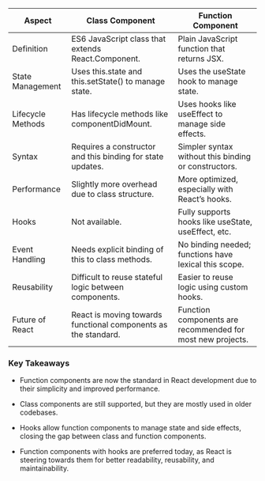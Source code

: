 | Aspect |	Class Component	| Function Component |
|---|---|---|
Definition |	ES6 JavaScript class that extends React.Component. |	Plain JavaScript function that returns JSX.|
State Management	|Uses this.state and this.setState() to manage state.	|Uses the useState hook to manage state.
Lifecycle Methods	|Has lifecycle methods like componentDidMount.	|Uses hooks like useEffect to manage side effects.
Syntax	|Requires a constructor and this binding for state updates.	|Simpler syntax without this binding or constructors.
Performance	|Slightly more overhead due to class structure.	|More optimized, especially with React’s hooks.
Hooks	|Not available.	|Fully supports hooks like useState, useEffect, etc.
Event Handling	|Needs explicit binding of this to class methods.	|No binding needed; functions have lexical this scope.
Reusability	|Difficult to reuse stateful logic between components.	|Easier to reuse logic using custom hooks.
Future of React	|React is moving towards functional components as the standard.	|Function components are recommended for most new projects.

### Key Takeaways
* Function components are now the standard in React development due to their simplicity and improved performance.
* Class components are still supported, but they are mostly used in older codebases.
* Hooks allow function components to manage state and side effects, closing the gap between class and function components.

* Function components with hooks are preferred today, as React is steering towards them for better readability, reusability, and maintainability.
